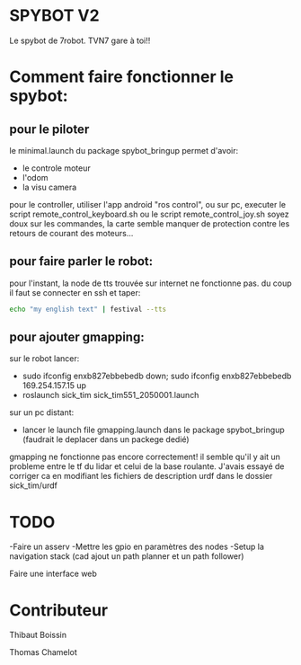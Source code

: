 SPYBOT V2
===========

Le spybot de 7robot. TVN7 gare à toi!!

Comment faire fonctionner le spybot:
====================================

pour le piloter
---------------

le minimal.launch du package spybot\_bringup permet d'avoir:
- le controle moteur
- l'odom
- la visu camera

pour le controller, utiliser l'app android "ros control", ou sur pc, executer le script remote\_control\_keyboard.sh ou le script remote\_control\_joy.sh 
soyez doux sur les commandes, la carte semble manquer de protection contre les retours de courant des moteurs...

pour faire parler le robot:
---------------------------

pour l'instant, la node de tts trouvée sur internet ne fonctionne pas. du coup il faut se connecter en ssh et taper:


```bash
echo "my english text" | festival --tts
```

pour ajouter gmapping:
----------------------

sur le robot lancer:
- sudo ifconfig enxb827ebbebedb down; sudo ifconfig enxb827ebbebedb 169.254.157.15 up
- roslaunch sick\_tim sick\_tim551\_2050001.launch

sur un pc distant:
- lancer le launch file gmapping.launch dans le package spybot\_bringup (faudrait le deplacer dans un packege dedié)

gmapping ne fonctionne pas encore correctement! il semble qu'il y ait un probleme entre le tf du lidar et celui de la base roulante. J'avais essayé de corriger ca en modifiant les fichiers de description urdf dans le dossier sick\_tim/urdf

TODO
====

-Faire un asserv
-Mettre les gpio en paramètres des nodes
-Setup la navigation stack (cad ajout un path planner et un path follower)

Faire une interface web

# Contributeur
Thibaut Boissin

Thomas Chamelot
